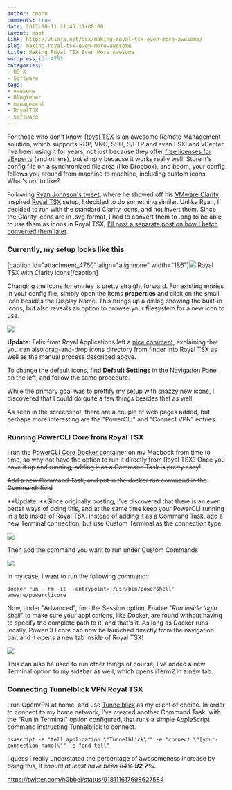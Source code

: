 ```yaml
---
author: cmohn
comments: true
date: 2017-10-11 21:45:11+00:00
layout: post
link: http://vninja.net/osx/making-royal-tsx-even-more-awesome/
slug: making-royal-tsx-even-more-awesome
title: Making Royal TSX Even More Awesome
wordpress_id: 4751
categories:
- OS X
- Software
tags:
- Awesome
- Blogtober
- management
- RoyalTSX
- Software
---
```


For those who don't know, [Royal TSX](https://www.royalapplications.com/ts/mac/features) is an awesome Remote Management solution, which supports RDP, VNC, SSH, S/FTP and even ESXi and vCenter. I've been using it for years, not just because they offer [free licenses for vExperts](https://www.royalapplications.com/ts/nfr/) (and others), but simply because it works really well. Store it's config file on a synchronized file area (like Dropbox), and boom, your config follows you around from machine to machine, including custom icons. What's _not_ to like?

Following [Ryan Johnson's tweet](https://twitter.com/tenthirtyam/status/913734554216693765), where he showed off his [VMware Clarity](https://github.com/vmware/clarity/tree/master/src/clarity-icons) inspired [Royal TSX](https://www.royalapplications.com/ts/mac/features) setup, I decided to do something similar. Unlike Ryan, I decided to run with the standard Clarity icons, and not invert them. Since the Clarity icons are in .svg format, I had to convert them to .png to be able to use them as icons in Royal TSX, [I'll post a separate post on how I batch converted them later](http://vninja.net/osx/mass-converting-svg-to-png-on-macos/).



### Currently, my setup looks like this



[caption id="attachment_4760" align="alignnone" width="186"][![](http://vninja.net/wordpress/wp-content/uploads/2017/10/Screenshot-2017-10-11-23.16.25-186x300.png)](http://vninja.net/wordpress/wp-content/uploads/2017/10/Screenshot-2017-10-11-23.16.25.png) Royal TSX with Clarity icons[/caption]

Changing the icons for entries is pretty straight forward. For existing entries in your config file, simply open the items **properties** and click on the small icon besides the Display Name. This brings up a dialog showing the built-in icons, but also reveals an option to browse your filesystem for a new icon to use.

[![](http://vninja.net/wordpress/wp-content/uploads/2017/10/Screenshot-2017-10-11-23.21.48-644x305.png)](http://vninja.net/wordpress/wp-content/uploads/2017/10/Screenshot-2017-10-11-23.21.48.png)

**Update:** Felix from Royal Applications left a [nice comment](http://vninja.net/osx/making-royal-tsx-even-more-awesome/#comment-19281), explaining that you can also drag-and-drop icons directory from finder into Royal TSX as well as the manual process described above.

To change the default icons, find **Default Settings** in the Navigation Panel on the left, and follow the same procedure.

While the primary goal was to prettify my setup with snazzy new icons, I discovered that I could do quite a few things besides that as well.

As seen in the screenshot, there are a couple of web pages added, but perhaps more interesting are the "PowerCLI" and "Connect VPN" entries.



### Running PowerCLI Core from Royal TSX



I run the [PowerCLI Core Docker container](http://www.virtuallyghetto.com/2016/10/powercli-core-is-now-available-on-docker-hub.html) on my Macbook from time to time, so why not have the option to run it directly from Royal TSX? <del>Once you have it up and running, adding it as a Command Task is pretty easy!</del>

<del>Add a new Command Task, and put in the docker run command in the Command: field</del>

**Update: **Since originally posting, I've discovered that there is an even better ways of doing this, and at the same time keep your PowerCLI running in a tab inside of Royal TSX. Instead of adding it as a Command Task, add a new Terminal connection, but use Custom Terminal as the connection type:

[![](http://vninja.net/wordpress/wp-content/uploads/2017/10/Screenshot-2017-10-16-18.00.39-300x210.png)](http://vninja.net/wordpress/wp-content/uploads/2017/10/Screenshot-2017-10-16-18.00.39.png)

Then add the command you want to run under Custom Commands

[![](http://vninja.net/wordpress/wp-content/uploads/2017/10/Screenshot-2017-10-16-18.01.51-300x213.png)](http://vninja.net/wordpress/wp-content/uploads/2017/10/Screenshot-2017-10-16-18.01.51.png)

In my case, I want to run the following command:

`docker run --rm -it --entrypoint='/usr/bin/powershell' vmware/powerclicore
`

Now, under "Advanced", find the Session option. Enable "_Run inside login shell_" to make sure your applications, like Docker, are found without having to specify the complete path to it, and that's it. As long as Docker runs locally, PowerCLI core can now be launched directly from the navigation bar, and it opens a new tab inside of Royal TSX!

[![](http://vninja.net/wordpress/wp-content/uploads/2017/10/Screenshot-2017-10-16-18.03.27-300x95.png)](http://vninja.net/wordpress/wp-content/uploads/2017/10/Screenshot-2017-10-16-18.03.27.png)

This can also be used to run other things of course, I've added a new Terminal option to my sidebar as well, which opens iTerm2 in a new tab.



### Connecting Tunnelblick VPN Royal TSX



I run OpenVPN at home, and use [Tunnelblick](https://www.tunnelblick.net) as my client of choice. In order to connect to my home network, I've created another Command Task, with the "Run in Terminal" option configured, that runs a simple AppleScript command instructing Tunnelblick to connect.

`osascript -e "tell application \"Tunnelblick\"" -e "connect \"[your-connection-name]\"" -e "end tell"`

I guess I really understated the percentage of awesomeness increase by doing this, _it should at least have been <del>84% </del>**92,7%**_.

https://twitter.com/h0bbel/status/918111617698627584


